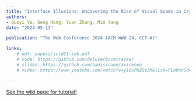```yaml
---
title: "Interface Illusions: Uncovering the Rise of Visual Scams in Cryptocurrency Wallets"
authors:
- Guoyi Ye, Geng Hong, Yuan Zhang, Min Yang
date: "2024-05-13"

publication: "The Web Conference 2024 (ACM WWW 24, CCF-A)"

links:
    # pdf: papers/jcrd21-sok.pdf
    # code: https://github.com/deluser8/cmtracker
    # slides: https://github.com/hadisinaee/avicenna
    # video: https://www.youtube.com/watch?v=y10xPHZGs3M&list=PLn0nrSd4xjjbyUeai0oevMrT8_IwnBo4R

---
```



[See the wiki page for tutorial!](https://github.com/hadisinaee/avicenna/wiki)

